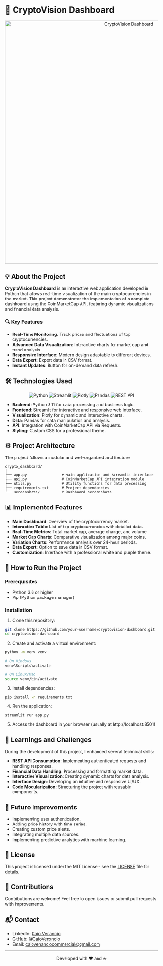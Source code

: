 # 🚀 CryptoVision Dashboard

<div align="center">
 <img src="https://github.com/user-attachments/assets/412db07c-e956-40ce-a97e-030fe6049488" alt="CryptoVision Dashboard" width="800">
</div>

## 💡 About the Project

**CryptoVision Dashboard** is an interactive web application developed in Python that allows real-time visualization of the main cryptocurrencies in the market. This project demonstrates the implementation of a complete dashboard using the CoinMarketCap API, featuring dynamic visualizations and financial data analysis.

### 🔍 Key Features

- **Real-Time Monitoring**: Track prices and fluctuations of top cryptocurrencies.
- **Advanced Data Visualization**: Interactive charts for market cap and trend analysis.
- **Responsive Interface**: Modern design adaptable to different devices.
- **Data Export**: Export data in CSV format.
- **Instant Updates**: Button for on-demand data refresh.

## 🛠️ Technologies Used

<div align="center">
  <img src="https://img.shields.io/badge/Python-3776AB?style=for-the-badge&logo=python&logoColor=white" alt="Python">
  <img src="https://img.shields.io/badge/Streamlit-FF4B4B?style=for-the-badge&logo=streamlit&logoColor=white" alt="Streamlit">
  <img src="https://img.shields.io/badge/Plotly-3F4F75?style=for-the-badge&logo=plotly&logoColor=white" alt="Plotly">
  <img src="https://img.shields.io/badge/Pandas-150458?style=for-the-badge&logo=pandas&logoColor=white" alt="Pandas">
  <img src="https://img.shields.io/badge/API-REST-009688?style=for-the-badge&logo=api&logoColor=white" alt="REST API">
</div>

- **Backend**: Python 3.11 for data processing and business logic.
- **Frontend**: Streamlit for interactive and responsive web interface.
- **Visualization**: Plotly for dynamic and interactive charts.
- **Data**: Pandas for data manipulation and analysis.
- **API**: Integration with CoinMarketCap API via Requests.
- **Styling**: Custom CSS for a professional theme.

## ⚙️ Project Architecture

The project follows a modular and well-organized architecture:

```
crypto_dashboard/
│
├── app.py                # Main application and Streamlit interface
├── api.py                # CoinMarketCap API integration module
├── utils.py              # Utility functions for data processing
├── requirements.txt      # Project dependencies
└── screenshots/          # Dashboard screenshots
```

## 📊 Implemented Features

- **Main Dashboard**: Overview of the cryptocurrency market.
- **Interactive Table**: List of top cryptocurrencies with detailed data.
- **Real-Time Metrics**: Total market cap, average change, and volume.
- **Market Cap Charts**: Comparative visualization among major coins.
- **Variation Charts**: Performance analysis over 24-hour periods.
- **Data Export**: Option to save data in CSV format.
- **Customization**: Interface with a professional white and purple theme.

## 🚀 How to Run the Project

### Prerequisites

- Python 3.6 or higher
- Pip (Python package manager)

### Installation

1. Clone this repository:
```bash
git clone https://github.com/your-username/cryptovision-dashboard.git
cd cryptovision-dashboard
```

2. Create and activate a virtual environment:
```bash
python -m venv venv

# On Windows
venv\Scripts\activate

# On Linux/Mac
source venv/bin/activate
```

3. Install dependencies:
```bash
pip install -r requirements.txt
```

4. Run the application:
```bash
streamlit run app.py
```

5. Access the dashboard in your browser (usually at http://localhost:8501)

## 🧠 Learnings and Challenges

During the development of this project, I enhanced several technical skills:

- **REST API Consumption**: Implementing authenticated requests and handling responses.
- **Financial Data Handling**: Processing and formatting market data.
- **Interactive Visualization**: Creating dynamic charts for data analysis.
- **Interface Design**: Developing an intuitive and responsive UI/UX.
- **Code Modularization**: Structuring the project with reusable components.

## 🔮 Future Improvements

- Implementing user authentication.
- Adding price history with time series.
- Creating custom price alerts.
- Integrating multiple data sources.
- Implementing predictive analytics with machine learning.

## 📜 License

This project is licensed under the MIT License - see the [LICENSE](LICENSE) file for details.

## 🤝 Contributions

Contributions are welcome! Feel free to open issues or submit pull requests with improvements.

## 📬 Contact

- LinkedIn: [Caio Venancio](https://www.linkedin.com/in/caio-venancio/)
- GitHub: [@CaioVenxncio](https://github.com/CaioVenxncio)
- Email: caiovenanciocommercial@gmail.com

---

<div align="center">
  <p>Developed with ❤️ and ☕</p>
</div>


